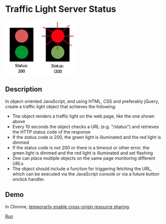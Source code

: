 # Traffic Light Server Status
![](https://github.com/leotm/traffic-light-server-status/blob/master/README-traffic-lights.png)
## Description
In object-oriented JavaScript, and using HTML, CSS and preferably jQuery, create a traffic light object that achieves the following:
- The object renders a traffic light on the web page, like the one shown above
- Every 10 seconds the object checks a URL (e.g. "/status") and retrieves the HTTP status code of the response
- If the status code is 200, the green light is illuminated and the red light is dimmed
- If the status code is not 200 or there is a timeout or other error, the green light is dimmed and the red light is illuminated and set flashing
- One can place multiple objects on the same page monitoring different URLs
- The object should include a function for triggering fetching the URL, which can be executed via the JavaScript console or via a future button onclick handler.

## Demo
In Chrome, [temporarily enable cross-origin resource sharing](https://chrome.google.com/webstore/detail/allow-control-allow-origi/nlfbmbojpeacfghkpbjhddihlkkiljbi?hl=en).

[Run](https://rawgit.com/leotm/traffic-light-server-status/master/index.html)
